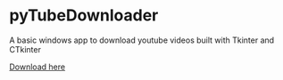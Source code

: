 # pyTubeDownloader
A basic windows app to download youtube videos built with Tkinter and CTkinter

[Download here]("./main.exe")
